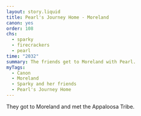 ```yaml
---
layout: story.liquid
title: Pearl's Journey Home - Moreland
canon: yes
order: 108
chs:
  - sparky
  - firecrackers
  - pearl
time: "2032"
summary: The friends get to Moreland with Pearl.
myTags:
  - Canon
  - Moreland
  - Sparky and her friends
  - Pearl's Journey Home
---
```


They got to Moreland and met the Appaloosa Tribe.
